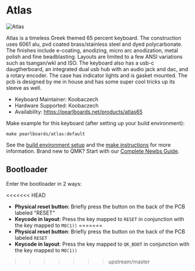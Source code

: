 # Atlas

![Atlas](https://i.imgur.com/jm6DyWAh.jpg)

Atlas is a timeless Greek themed 65 percent keyboard. The construction uses 6061 alu, pvd coated brass/stainless steel and dyed polycarbonate. The finishes include e-coating, anodizing, micro arc anodization, metal polish and fine beadblasting. Layouts are limited to a few ANSI variations such as tsangan/wkl and ISO. The keyboard also has a usb-c daugtherboard, an integrated dual usb hub with an audio jack and dac, and a rotary encoder. The case has indicator lights and is gasket mounted. The pcb is designed by me in house and has some super cool tricks up its sleeve as well.

* Keyboard Maintainer: Koobaczech
* Hardware Supported: Koobaczech
* Availability: https://pearlboards.net/products/atlas65

Make example for this keyboard (after setting up your build environment):

    make pearlboards/atlas:default

See the [build environment setup](https://docs.qmk.fm/#/getting_started_build_tools) and the [make instructions](https://docs.qmk.fm/#/getting_started_make_guide) for more information. Brand new to QMK? Start with our [Complete Newbs Guide](https://docs.qmk.fm/#/newbs).

## Bootloader

Enter the bootloader in 2 ways:

<<<<<<< HEAD
* **Physical reset button**: Briefly press the button on the back of the PCB labeled "RESET"
* **Keycode in layout**: Press the key mapped to `RESET` in conjunction with the key mapped to `MO(1))` 
=======
* **Physical reset button**: Briefly press the button on the back of the PCB labeled `RESET`
* **Keycode in layout**: Press the key mapped to `QK_BOOT` in conjunction with the key mapped to `MO(1))` 
>>>>>>> upstream/master

